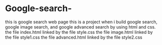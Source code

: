 # Google-search-
this is google search web page 
this is a project when i build google search, google image search, and google advanced search by using html and css.
the file index.html linked by the file style.css
the file image.html linked by the file style1.css
the file advanced.html linked by the file style2.css
